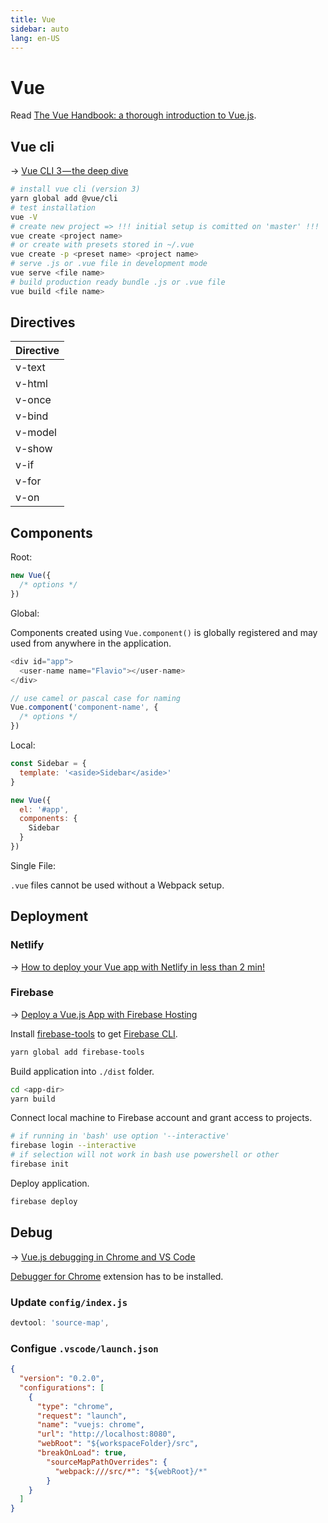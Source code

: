 ```yaml
---
title: Vue
sidebar: auto
lang: en-US
---
```

# Vue

Read [The Vue Handbook: a thorough introduction to Vue.js](https://medium.freecodecamp.org/the-vue-handbook-a-thorough-introduction-to-vue-js-1e86835d8446).

## Vue cli

→ [Vue CLI 3 — the deep dive](https://blog.logrocket.com/vue-cli-3-the-deep-dive-41dff070ac4a)

```bash
# install vue cli (version 3)
yarn global add @vue/cli
# test installation
vue -V
# create new project => !!! initial setup is comitted on 'master' !!!
vue create <project name>
# or create with presets stored in ~/.vue
vue create -p <preset name> <project name>
# serve .js or .vue file in development mode
vue serve <file name>
# build production ready bundle .js or .vue file
vue build <file name>
```

## Directives

| Directive |
|:----------|
| v-text    |
| v-html    |
| v-once    |
| v-bind    |
| v-model   |
| v-show    |
| v-if      |
| v-for     |
| v-on      |

## Components

Root:

```js
new Vue({
  /* options */
})
```

Global:

Components created using `Vue.component()` is globally registered and may used
from anywhere in the application.

```js
<div id="app">
  <user-name name="Flavio"></user-name>
</div>

// use camel or pascal case for naming
Vue.component('component-name', {
  /* options */
})
```

Local:

```js
const Sidebar = {
  template: '<aside>Sidebar</aside>'
}

new Vue({
  el: '#app',
  components: {
    Sidebar
  }
})
```

Single File:

`.vue` files cannot be used without a Webpack setup.

## Deployment

### Netlify

→ [How to deploy your Vue app with Netlify in less than 2 min!](https://medium.com/vuejoy/how-to-deploy-your-vue-app-with-netlify-in-less-than-2-min-d6ab26c6557d)

### Firebase

→ [Deploy a Vue.js App with Firebase Hosting](https://medium.com/@ShayneOSullivan/deploy-a-vue-js-app-with-firebase-hosting-3fc420cf3998)

Install [firebase-tools](https://github.com/firebase/firebase-tools) to get [Firebase CLI](https://firebase.google.com/docs/cli).

```bash
yarn global add firebase-tools
```

Build application into `./dist` folder.

```bash
cd <app-dir>
yarn build
```

Connect local machine to Firebase account and grant access to projects.

```bash
# if running in 'bash' use option '--interactive'
firebase login --interactive
# if selection will not work in bash use powershell or other
firebase init
```

Deploy application.

```bash
firebase deploy
```

## Debug

→ [Vue.js debugging in Chrome and VS Code](https://github.com/Microsoft/vscode-recipes/blob/master/vuejs-cli/README.md)

[Debugger for Chrome](https://marketplace.visualstudio.com/items?itemName=msjsdiag.debugger-for-chrome) extension has to be installed.

### Update `config/index.js`

```js
devtool: 'source-map',
```

### Configue `.vscode/launch.json`

```json
{
  "version": "0.2.0",
  "configurations": [
    {
      "type": "chrome",
      "request": "launch",
      "name": "vuejs: chrome",
      "url": "http://localhost:8080",
      "webRoot": "${workspaceFolder}/src",
      "breakOnLoad": true,
        "sourceMapPathOverrides": {
          "webpack:///src/*": "${webRoot}/*"
        }
    }
  ]
}
```
